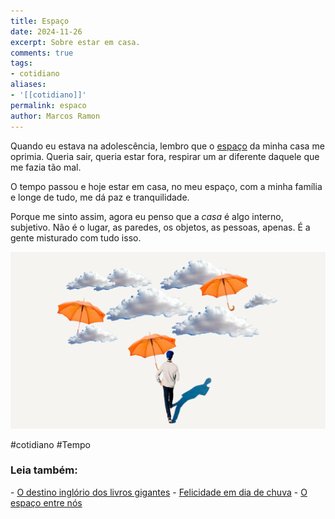 ```yaml
---
title: Espaço
date: 2024-11-26
excerpt: Sobre estar em casa.
comments: true
tags:
- cotidiano
aliases:
- '[[cotidiano]]'
permalink: espaco
author: Marcos Ramon
---
```

Quando eu estava na adolescência, lembro que o [espaço](https://marcosramon.net/o-espaco-entre-nos) da minha casa me oprimia. Queria sair, queria estar fora, respirar um ar diferente daquele que me fazia tão mal.

O tempo passou e hoje estar em casa, no meu espaço, com a minha família e longe de tudo, me dá paz e tranquilidade.

Porque me sinto assim, agora eu penso que a *casa* é algo interno, subjetivo. Não é o lugar, as paredes, os objetos, as pessoas, apenas. É a gente misturado com tudo isso.

<img src="/assets/img/Pasted image 20250224212429.png">

#cotidiano #Tempo 

<h3>Leia também:</h3>
- <a href="/o-destino-inglorio-dos-livros-gigantes">O destino inglório dos livros gigantes</a>
- <a href="/felicidade-em-dia-de-chuva">Felicidade em dia de chuva</a>
- <a href="/o-espaco-entre-nos">O espaço entre nós</a>
